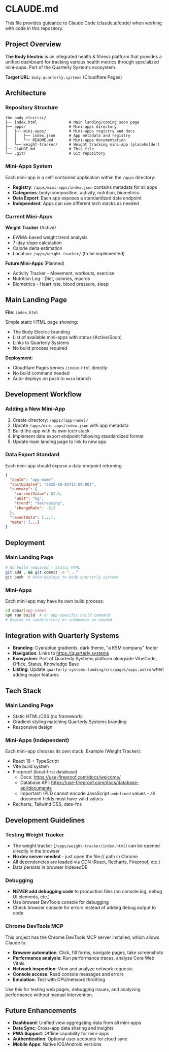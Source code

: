 # CLAUDE.md

This file provides guidance to Claude Code (claude.ai/code) when working with code in this repository.

## Project Overview

**The Body Electric** is an integrated health & fitness platform that provides a unified dashboard for tracking various health metrics through specialized mini-apps. Part of the Quarterly Systems ecosystem.

**Target URL**: `body.quarterly.systems` (Cloudflare Pages)

## Architecture

### Repository Structure

```
the-body-electric/
├── index.html              # Main landing/coming soon page
├── apps/                   # Mini-apps directory
│   ├── mini-apps/          # Mini-apps registry and docs
│   │   ├── index.json      # App metadata and registry
│   │   └── README.md       # Mini-apps documentation
│   └── weight-tracker/     # Weight tracking mini-app (placeholder)
├── CLAUDE.md               # This file
└── .git/                   # Git repository
```

### Mini-Apps System

Each mini-app is a self-contained application within the `/apps` directory:

- **Registry**: `/apps/mini-apps/index.json` contains metadata for all apps
- **Categories**: body-composition, activity, nutrition, biometrics
- **Data Export**: Each app exposes a standardized data endpoint
- **Independent**: Apps can use different tech stacks as needed

### Current Mini-Apps

**Weight Tracker** (Active)
- EWMA-based weight trend analysis
- 7-day slope calculation
- Calorie delta estimation
- Location: `/apps/weight-tracker/` (to be implemented)

**Future Mini-Apps** (Planned)
- Activity Tracker - Movement, workouts, exercise
- Nutrition Log - Diet, calories, macros
- Biometrics - Heart rate, blood pressure, sleep

## Main Landing Page

**File**: `index.html`

Simple static HTML page showing:
- The Body Electric branding
- List of available mini-apps with status (Active/Soon)
- Links to Quarterly Systems
- No build process required

**Deployment**:
- Cloudflare Pages serves `/index.html` directly
- No build command needed
- Auto-deploys on push to `main` branch

## Development Workflow

### Adding a New Mini-App

1. Create directory: `/apps/[app-name]/`
2. Update `/apps/mini-apps/index.json` with app metadata
3. Build the app with its own tech stack
4. Implement data export endpoint following standardized format
5. Update main landing page to link to new app

### Data Export Standard

Each mini-app should expose a data endpoint returning:

```json
{
  "appId": "app-name",
  "lastUpdated": "2025-10-03T12:00:00Z",
  "summary": {
    "currentValue": 82.5,
    "unit": "kg",
    "trend": "decreasing",
    "changeRate": -0.2
  },
  "recentData": [...],
  "meta": {...}
}
```

## Deployment

### Main Landing Page
```bash
# No build required - static HTML
git add . && git commit -m "..."
git push  # Auto-deploys to body.quarterly.systems
```

### Mini-Apps
Each mini-app may have its own build process:
```bash
cd apps/[app-name]
npm run build  # or app-specific build command
# Deploy to subdirectory or subdomain as needed
```

## Integration with Quarterly Systems

- **Branding**: Cyan/blue gradients, dark theme, "a K5M company" footer
- **Navigation**: Links to https://quarterly.systems
- **Ecosystem**: Part of Quarterly Systems platform alongside VibeCode, Office, Status, Knowledge Base
- **Listing**: Update `quarterly-systems-landing/src/pages/apps.astro` when adding major features

## Tech Stack

### Main Landing Page
- Static HTML/CSS (no framework)
- Gradient styling matching Quarterly Systems branding
- Responsive design

### Mini-Apps (Independent)
Each mini-app chooses its own stack. Example (Weight Tracker):
- React 18 + TypeScript
- Vite build system
- Fireproof (local-first database)
  - Docs: https://use-fireproof.com/docs/welcome/
  - Database API: https://use-fireproof.com/docs/database-api/documents
  - Important: IPLD cannot encode JavaScript `undefined` values - all document fields must have valid values
- Recharts, Tailwind CSS, date-fns

## Development Guidelines

### Testing Weight Tracker
- The weight tracker (`/apps/weight-tracker/index.html`) can be opened directly in the browser
- **No dev server needed** - just open the file:// path in Chrome
- All dependencies are loaded via CDN (React, Recharts, Fireproof, etc.)
- Data persists in browser IndexedDB

### Debugging
- **NEVER add debugging code** to production files (no console.log, debug UI elements, etc.)
- Use browser DevTools console for debugging
- Check browser console for errors instead of adding debug output to code

### Chrome DevTools MCP
This project has the Chrome DevTools MCP server installed, which allows Claude to:
- **Browser automation**: Click, fill forms, navigate pages, take screenshots
- **Performance analysis**: Run performance traces, analyze Core Web Vitals
- **Network inspection**: View and analyze network requests
- **Console access**: Read console messages and errors
- **Emulation**: Test with CPU/network throttling

Use this for testing web pages, debugging issues, and analyzing performance without manual intervention.

## Future Enhancements

- **Dashboard**: Unified view aggregating data from all mini-apps
- **Data Sync**: Cross-app data sharing and insights
- **PWA Support**: Offline capability for mini-apps
- **Authentication**: Optional user accounts for cloud sync
- **Mobile Apps**: Native iOS/Android versions
